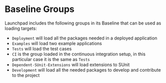 # Baseline Groups

Launchpad includes the following groups in its Baseline that can be used as
loading targets:

- `Deployment` will load all the packages needed in a deployed application
- `Examples` will load two example applications
- `Tests` will load the test cases
- `CI` is the group loaded in the continuous integration setup, in this
  particular case it is the same as `Tests`
- `Dependent-SUnit-Extensions` will load extensions to SUnit
- `Development` will load all the needed packages to develop and contribute to
  the project
